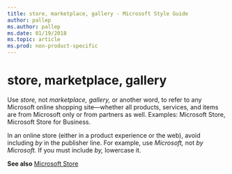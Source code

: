 ```yaml
---
title: store, marketplace, gallery - Microsoft Style Guide
author: pallep
ms.author: pallep
ms.date: 01/19/2018
ms.topic: article
ms.prod: non-product-specific
---
```


# store, marketplace, gallery

Use *store,* not *marketplace, gallery,* or
another word, to refer to any Microsoft online shopping
site―whether all products, services, and items are
from Microsoft only or from partners as well. Examples: Microsoft Store, Microsoft Store for Business.

In an online store (either in a product experience or the web), avoid including *by* in the publisher line. For example, use *Microsoft,* not *by Microsoft.* If you must include *by,* lowercase it. 

**See also** [Microsoft Store](/style-guide/a-z-word-list-term-collections/m/microsoft-store)
